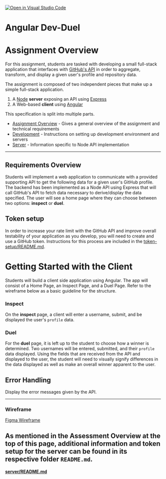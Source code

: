 [![Open in Visual Studio Code](https://classroom.github.com/assets/open-in-vscode-2e0aaae1b6195c2367325f4f02e2d04e9abb55f0b24a779b69b11b9e10269abc.svg)](https://classroom.github.com/online_ide?assignment_repo_id=15872191&assignment_repo_type=AssignmentRepo)
# Angular Dev-Duel
# Assignment Overview

For this assignment, students are tasked with developing a small full-stack application that interfaces with [GitHub's API](https://developer.github.com/v3/) in order to aggregate, transform, and display a given user's profile and repository data.  

The assignment is composed of two independent pieces that make up a simple full-stack application.
	
1. A [Node](https://nodejs.org/en/docs/) **server** exposing an API using [Express](https://expressjs.com/en/api.html)
2. A Web-based **client** using [Angular](https://angular.io)


This specification is split into multiple parts. 
- [Assignment Overview](README.md) - Gives a general overview of the assignment and technical requirements
- [Development](DEVELOPMENT.md) - Instructions on setting up development environment and servers
- [Server](server/README.md) - Information specific to Node API implementation

---

## Requirements Overview

Students will implement a web application to communicate with a provided supporting API to get the following data for a given user's GitHub profile. The backend has been implemented as a Node API using Express that will call GitHub's API to fetch data necessary to derive/display the data specified. The user will see a home page where they can choose between two options: **inspect** or **duel**.

## Token setup

In order to increase your rate limit with the GitHub API and improve overall testability of your application as you develop, you will need to create and use a GitHub token. Instructions for this process are included in the [token-setup/README.md](token-setup/README.md).

# Getting Started with the Client
Students will build a client side application using Angular. The app will consist of a Home Page, an Inspect Page, and a Duel Page. Refer to the wireframe below as a basic guideline for the structure.

### Inspect
On the **inspect** page, a client will enter a username, submit, and be displayed the user's `profile` data.

### Duel
For the **duel** page, it is left up to the student to choose how a winner is determined. Two usernames will be entered, submitted, and their `profile` data displayed. Using the fields that are received from the API and displayed to the user, the student will need to visually signify differences in the data displayed as well as make an overall winner apparent to the user.

## Error Handling
Display the error messages given by the API.

---

### Wireframe
[Figma Wireframe](https://www.figma.com/file/nas0hU6wALYMd22JjSRzbz/Dev-Duel?node-id=0%3A1)

## As mentioned in the Assessment Overview at the top of this page, additional information and token setup for the server can be found in its respective folder `README.md`.

#### [server/README.md](server/README.md)
